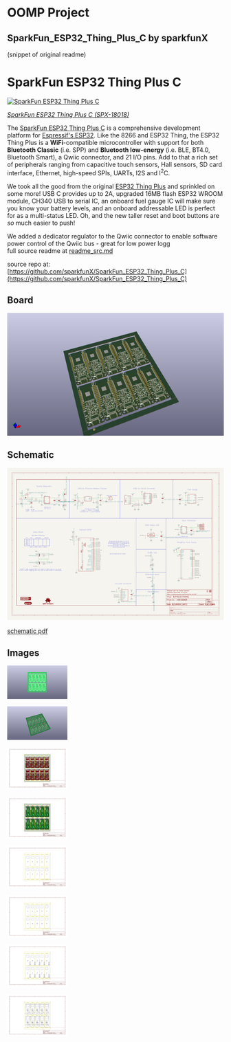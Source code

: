 # OOMP Project  
## SparkFun_ESP32_Thing_Plus_C  by sparkfunX  
  
(snippet of original readme)  
  
SparkFun ESP32 Thing Plus C  
========================================  
  
[![SparkFun ESP32 Thing Plus C](https://cdn.sparkfun.com//assets/parts/1/7/2/3/9/18018-Thing_Plus_C_-_ESP32_WROOM-01.jpg)](https://www.sparkfun.com/products/18018)  
  
[*SparkFun ESP32 Thing Plus C (SPX-18018)*](https://www.sparkfun.com/products/18018)  
  
The [SparkFun ESP32 Thing Plus C](https://www.sparkfun.com/products/18018) is a comprehensive development platform for [Espressif's ESP32](https://espressif.com/en/products/hardware/esp32/overview). Like the 8266 and ESP32 Thing, the ESP32 Thing Plus is a **WiFi**-compatible microcontroller with support for both **Bluetooth Classic** (i.e. SPP) and **Bluetooth low-energy** (i.e. BLE, BT4.0, Bluetooth Smart), a Qwiic connector, and 21 I/O pins. Add to that a rich set of peripherals ranging from capacitive touch sensors, Hall sensors, SD card interface, Ethernet, high-speed SPIs, UARTs, I2S and I<sup>2</sup>C.  
  
We took all the good from the original [ESP32 Thing Plus](https://www.sparkfun.com/products/15663) and sprinkled on some more! USB C provides up to 2A, upgraded 16MB flash ESP32 WROOM module, CH340 USB to serial IC, an onboard fuel gauge IC will make sure you know your battery levels, and an onboard addressable LED is perfect for as a multi-status LED. Oh, and the new taller reset and boot buttons are *so* much easier to push!  
  
We added a dedicator regulator to the Qwiic connector to enable software power control of the Qwiic bus - great for low power logg  
  full source readme at [readme_src.md](readme_src.md)  
  
source repo at: [https://github.com/sparkfunX/SparkFun_ESP32_Thing_Plus_C](https://github.com/sparkfunX/SparkFun_ESP32_Thing_Plus_C)  
## Board  
  
[![working_3d.png](working_3d_600.png)](working_3d.png)  
## Schematic  
  
[![working_schematic.png](working_schematic_600.png)](working_schematic.png)  
  
[schematic pdf](working_schematic.pdf)  
## Images  
  
[![working_3D_bottom.png](working_3D_bottom_140.png)](working_3D_bottom.png)  
  
[![working_3D_top.png](working_3D_top_140.png)](working_3D_top.png)  
  
[![working_assembly_page_01.png](working_assembly_page_01_140.png)](working_assembly_page_01.png)  
  
[![working_assembly_page_02.png](working_assembly_page_02_140.png)](working_assembly_page_02.png)  
  
[![working_assembly_page_03.png](working_assembly_page_03_140.png)](working_assembly_page_03.png)  
  
[![working_assembly_page_04.png](working_assembly_page_04_140.png)](working_assembly_page_04.png)  
  
[![working_assembly_page_05.png](working_assembly_page_05_140.png)](working_assembly_page_05.png)  
  
[![working_assembly_page_06.png](working_assembly_page_06_140.png)](working_assembly_page_06.png)  
